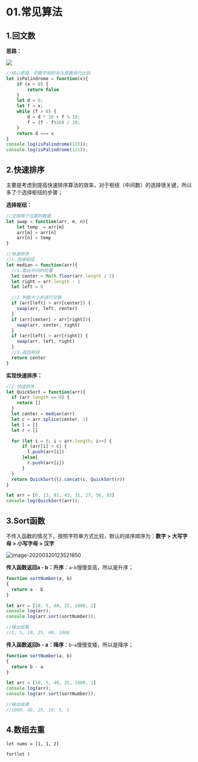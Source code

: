 # 01.常见算法

## 1.回文数

**思路：**

![](D:\javascript\回文数\回文数.png)

```javascript
//核心思路：将数字倒转并与原数进行比较
let isPalindrome = function(x){
    if (x < 0) {
        return false
    }
    let d = 0;
    let f = x;
    while (f > 0) {
        d = d * 10 + f % 10;
        f = (f - f%10) / 10;
    }
    return d === x
}
console.log(isPalindrome(123));
console.log(isPalindrome(121));
```

## 2.快速排序

主要是考虑到提高快速排序算法的效率，对于枢纽（中间数）的选择很关键，所以多了个选择枢纽的步骤；

**选择枢纽：**

```javascript
//交换两个位置的数据
let swap = function(arr, m, n){
    let temp  = arr[m]
    arr[m] = arr[n]
    arr[n] = temp
}

//快速排序
//1.选择枢纽
let median = function(arr){
  //1.取出中间的位置
  let center = Math.floor(arr.length / 2)
  let right = arr.length - 1 
  let left = 0

  //2.判断大小并进行交换
  if (arr[left] > arr[center]) {
    swap(arr, left, center)
  }
  if (arr[center] > arr[right]){
    swap(arr, center, right)
  }
  if (arr[left] > arr[right]) {
    swap(arr, left, right)
  }
  //3.返回枢纽
  return center
}

```

**实现快速排序：**

```javascript
//2.快速排序
let QuickSort = function(arr){
  if (arr.length == 0) {
    return []
  }
  let center = median(arr)
  let c = arr.splice(center, 1)
  let l = []
  let r = []

  for (let i = 0; i < arr.length; i++) {
      if (arr[i] < c) {
        l.push(arr[i])
      }else{
        r.push(arr[i])
      }        
  }
  return QuickSort(l).concat(c, QuickSort(r))
}

let arr = [0, 13, 81, 43, 31, 27, 56, 92]
console.log(QuickSort(arr));
```

## 3.Sort函数

不传入函数的情况下，按照字符串方式比较，默认的排序顺序为：**数字 > 大写字母 > 小写字母 > 汉字** 

![image-20200320123521850](C:\Users\ALLEN\AppData\Roaming\Typora\typora-user-images\image-20200320123521850.png)

**传入函数返回a - b：升序**：`a~b`慢慢变高，所以是升序；

```javascript
function sortNumber(a, b)
{
  return a - b
}

let arr = [10, 5, 40, 25, 1000, 1]
console.log(arr);
console.log(arr.sort(sortNumber));

//输出结果
//1, 5, 10, 25, 40, 1000
```

**传入函数返回b - a：降序**：`b~a`慢慢变矮，所以是降序；

```javascript
function sortNumber(a, b)
{
  return b - a
}

let arr = [10, 5, 40, 25, 1000, 1]
console.log(arr);
console.log(arr.sort(sortNumber));

//输出结果
//1000, 40, 25, 10, 5, 1
```

## 4.数组去重

```
let nums = [1, 1, 2]

for(let )
```